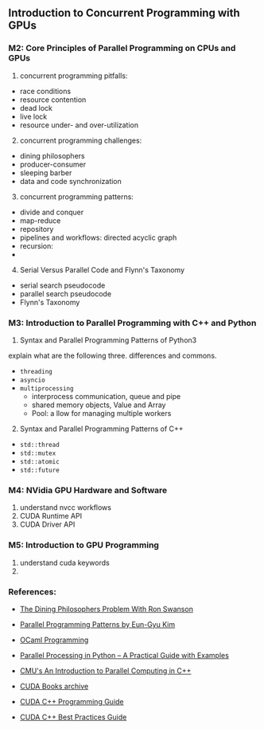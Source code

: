 ## Introduction to Concurrent Programming with GPUs

### M2: Core Principles of Parallel Programming on CPUs and GPUs

1. concurrent programming pitfalls:
- race conditions
- resource contention
- dead lock
- live lock
- resource under- and over-utilization

2. concurrent programming challenges:
- dining philosophers
- producer-consumer
- sleeping barber
- data and code synchronization
  
3. concurrent programming patterns:
- divide and conquer
- map-reduce
- repository
- pipelines and workflows: directed acyclic graph
- recursion:
- 

4. Serial Versus Parallel Code and Flynn's Taxonomy
- serial search pseudocode
- parallel search pseudocode
- Flynn's Taxonomy

### M3: Introduction to Parallel Programming with C++ and Python

1. Syntax and Parallel Programming Patterns of Python3

explain what are the following three. differences and commons.
- `threading`
- `asyncio`
- `multiprocessing`
  - interprocess communication, queue and pipe
  - shared memory objects, Value and Array
  - Pool: a llow for managing multiple workers

2. Syntax and Parallel Programming Patterns of C++

- `std::thread`
- `std::mutex`
- `std::atomic`
- `std::future`



### M4: NVidia GPU Hardware and Software

1. understand nvcc workflows
2. CUDA Runtime API
3. CUDA Driver API


### M5: Introduction to GPU Programming

1. understand cuda keywords
2. 

### References:

- [The Dining Philosophers Problem With Ron Swanson](https://www.adit.io/posts/2013-05-11-The-Dining-Philosophers-Problem-With-Ron-Swanson.html)

- [Parallel Programming Patterns by Eun-Gyu Kim](https://snir.cs.illinois.edu/patterns/patterns.pdf)

- [OCaml Programming](https://cs3110.github.io/textbook/cover.html)

- [Parallel Processing in Python – A Practical Guide with Examples](https://www.machinelearningplus.com/python/parallel-processing-python/)

- [CMU's An Introduction to Parallel Computing in C++](https://www.cs.cmu.edu/afs/cs/academic/class/15210-f18/www/pasl.html)

- [CUDA Books archive](https://developer.nvidia.com/cuda-books-archive)

- [CUDA C++ Programming Guide](https://docs.nvidia.com/cuda/cuda-c-programming-guide/)

- [CUDA C++ Best Practices Guide](https://docs.nvidia.com/cuda/cuda-c-best-practices-guide/)
